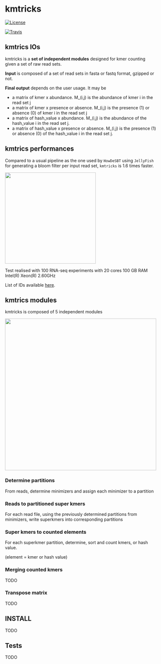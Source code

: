 # kmtricks
[![License](http://img.shields.io/:license-affero-blue.svg)](http://www.gnu.org/licenses/agpl-3.0.en.html)

[![Travis](https://api.travis-ci.com/tlemane/kmtricks.svg?branch=master)](https://travis-ci.com/github/tlemane/kmtricks)

## kmtrics IOs

kmtricks is a **set of independent modules** designed for kmer counting given a set of raw read sets.

**Input** is composed of a set of read sets in fasta or fastq format, gzipped or not.

**Final output** depends on the user usage. It may be

* a matrix of kmer x abundance. M_(i,j) is the abundance of kmer i in the read set j
* a matrix of kmer x presence or absence. M_(i,j) is the presence (1) or absence (0) of kmer i in the read set j
* a matrix of hash_value x abundance. M_(i,j) is the abundance of the hash_value i in the read set j.
* a matrix of hash_value x presence or absence. M_(i,j) is the presence (1) or absence (0) of the hash_value i in the read set j.

## kmtrics performances

Compared to a usual pipeline as the one used by `HowDeSBT` using `JellyFish` for generating a bloom filter per input read set, `kmtricks` is 1.6 times faster.

<img src="https://github.com/tlemane/kmtricks/blob/master/doc/perf_kmtricks_100.png" width="300">

Test realised with 100 RNA-seq experiments with 20 cores 100 GB RAM Intel(R) Xeon(R) 2.60GHz

List of IDs available [here](tests/kmtricks/experiment_list_100.txt).



## kmtrics modules

kmtricks is composed of 5 independent modules

<img src="https://github.com/tlemane/kmtricks/blob/master/doc/kmtricks_pipeline.png" width="500">

### Determine partitions

From reads, determine minimizers and assign each minimizer to a partition

### Reads to partitioned super kmers

For each read file,  using the previously determined partitions from minimizers, write superkmers into corresponding partitions

### Super kmers to counted elements 

For each superkmer partition, determine, sort and count kmers, or hash value.

(element = kmer or hash value)

### Merging counted kmers 

TODO

### Transpose matrix

TODO

## INSTALL

TODO

## Tests

TODO
